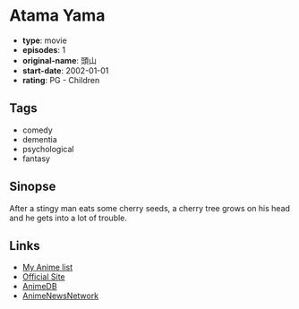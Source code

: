 # Atama Yama

-   **type**: movie
-   **episodes**: 1
-   **original-name**: 頭山
-   **start-date**: 2002-01-01
-   **rating**: PG - Children

## Tags

-   comedy
-   dementia
-   psychological
-   fantasy

## Sinopse

After a stingy man eats some cherry seeds, a cherry tree grows on his head and he gets into a lot of trouble.

## Links

-   [My Anime list](https://myanimelist.net/anime/1370/Atama_Yama)
-   [Official Site](http://www.yamamura-animation.jp/ef14mt_head.html)
-   [AnimeDB](http://anidb.info/perl-bin/animedb.pl?show=anime&aid=1210)
-   [AnimeNewsNetwork](http://www.animenewsnetwork.com/encyclopedia/anime.php?id=2275)
